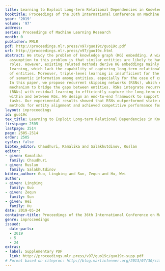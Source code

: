 ```yaml
---
title: Learning to Exploit Long-term Relational Dependencies in Knowledge Graphs
booktitle: Proceedings of the 36th International Conference on Machine Learning
year: '2019'
volume: '97'
address: 
series: Proceedings of Machine Learning Research
month: 0
publisher: PMLR
pdf: http://proceedings.mlr.press/v97/guo19c/guo19c.pdf
url: http://proceedings.mlr.press/v97/guo19c.html
abstract: We study the problem of knowledge graph (KG) embedding. A widely-established
  assumption to this problem is that similar entities are likely to have similar relational
  roles. However, existing related methods derive KG embeddings mainly based on triple-level
  learning, which lack the capability of capturing long-term relational dependencies
  of entities. Moreover, triple-level learning is insufficient for the propagation
  of semantic information among entities, especially for the case of cross-KG embedding.
  In this paper, we propose recurrent skipping networks (RSNs), which employ a skipping
  mechanism to bridge the gaps between entities. RSNs integrate recurrent neural networks
  (RNNs) with residual learning to efficiently capture the long-term relational dependencies
  within and between KGs. We design an end-to-end framework to support RSNs on different
  tasks. Our experimental results showed that RSNs outperformed state-of-the-art embedding-based
  methods for entity alignment and achieved competitive performance for KG completion.
layout: inproceedings
id: guo19c
tex_title: Learning to Exploit Long-term Relational Dependencies in Knowledge Graphs
firstpage: 2505
lastpage: 2514
page: 2505-2514
order: 2505
cycles: false
bibtex_editor: Chaudhuri, Kamalika and Salakhutdinov, Ruslan
editor:
- given: Kamalika
  family: Chaudhuri
- given: Ruslan
  family: Salakhutdinov
bibtex_author: Guo, Lingbing and Sun, Zequn and Hu, Wei
author:
- given: Lingbing
  family: Guo
- given: Zequn
  family: Sun
- given: Wei
  family: Hu
date: 2019-05-24
container-title: Proceedings of the 36th International Conference on Machine Learning
genre: inproceedings
issued:
  date-parts:
  - 2019
  - 5
  - 24
extras:
- label: Supplementary PDF
  link: http://proceedings.mlr.press/v97/guo19c/guo19c-supp.pdf
# Format based on citeproc: http://blog.martinfenner.org/2013/07/30/citeproc-yaml-for-bibliographies/
---
```

